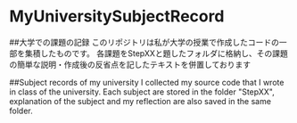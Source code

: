# MyUniversitySubjectRecord

##大学での課題の記録
このリポジトリは私が大学の授業で作成したコードの一部を集積したものです。
各課題をStepXXと題したフォルダに格納し、その課題の簡単な説明・作成後の反省点を記したテキストを併置しております

##Subject records of my university
I collected my source code that I wrote in class of the university.
Each subject are stored in the folder "StepXX", explanation of the subject and my reflection are also saved in the same folder.
